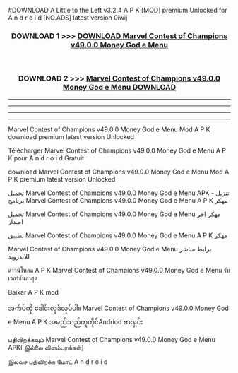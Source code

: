 #DOWNLOAD A Little to the Left v3.2.4 A P K [MOD] premium Unlocked for A n d r o i d [NO.ADS] latest version 0iwij 



<div align="center">

<h3>DOWNLOAD 1 >>> <a href="https://downloadmod1.web.app/?judul=Marvel Contest of Champions v49.0.0 Money God e Menu ">DOWNLOAD Marvel Contest of Champions v49.0.0 Money God e Menu </a></h3><br>

<h3>DOWNLOAD 2 >>> <a href="https://downloadmod1.web.app/?judul=Marvel Contest of Champions v49.0.0 Money God e Menu ">Marvel Contest of Champions v49.0.0 Money God e Menu  DOWNLOAD </a></h3>

</div>


----------------------------------------------------------

----------------------------------------------------------

----------------------------------------------------------

----------------------------------------------------------


Marvel Contest of Champions v49.0.0 Money God e Menu  Mod A P K download premium latest version Unlocked

Télécharger Marvel Contest of Champions v49.0.0 Money God e Menu  A P K pour A n d r o i d Gratuit

download Marvel Contest of Champions v49.0.0 Money God e Menu  Mod A P K premium latest version Unlocked

تحميل Marvel Contest of Champions v49.0.0 Money God e Menu  APK - تنزيل برنامج Marvel Contest of Champions v49.0.0 Money God e Menu  A P K مهكر

تحميل Marvel Contest of Champions v49.0.0 Money God e Menu  مهكر اخر اصدار

تطبيق Marvel Contest of Champions v49.0.0 Money God e Menu  A P K مهكر

Marvel Contest of Champions v49.0.0 Money God e Menu  برابط مباشر للاندرويد

ดาวน์โหลด A P K Marvel Contest of Champions v49.0.0 Money God e Menu  รับเวอร์ชันล่าสุด

Baixar A P K mod

အက်ပ်ကို ဒေါင်းလုဒ်လုပ်ပါ။ Marvel Contest of Champions v49.0.0 Money God e Menu  A P K အမည်သည်ကူကိုင်Andriod ဗားရှင်း

பதிவிறக்கவும் Marvel Contest of Champions v49.0.0 Money God e Menu  APK[ இல்லை விளம்பரங்கள்] 
 
இலவச பதிவிறக்க மோட் A n d r o i d



